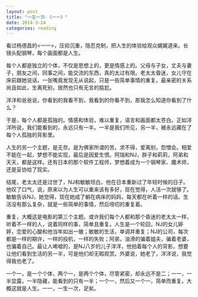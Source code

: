 ```yaml
---
layout: post
title: "一生一次-《一一》"
date: 2014-3-24
categories: reading
---
```


看过杨德昌的<一一>，压抑沉重，隐忍克制，把人生的体验给观众娓娓道来。长镜头配钢琴，每个画面都是人生。

每个人都是独立的个体，不仅是思想上的，更是情感上的。父母与子女，丈夫与妻子，朋友之间，同事之间，能交流的东西，真的太过有限。老太太昏迷，女儿守在床前跟她说话，一张嘴竟发现无从说起，只是一些简单事情的重复。最亲密的关系尚且如此，生离死别，居然也只有无言的尴尬。

洋洋和爸爸说，你看到的我看不到，我看到的你看不到，那我怎么知道你看到了什么？

于是，每个人都是孤独的。情感和体验，难以重复，语言和画面都太苍白。正如洋洋所说，我们能看到的，永远只有一半。一半是我们所见，另一半，被永远藏在了每个人孤独的背影里。

人生的另一个主题，是无奈。是为佛家所谓的苦。求不得，爱离别，怨憎会。相爱不能在一起，梦想不能实现，最后是因爱生恨。阿瑞和NJ，胖子和莉莉，阿弟和天天，都是这样。还有日本的那个软件工程师，梦想着成为一个钢琴家、魔术师，还是妥协给了现实。

结尾，老太太还是过世了，NJ和敏敏坦白，他在日本重新过了年轻时候的日子。他叹了口气，说，原来以为人生可以重来该有多好，现在觉得，人活一次就够了。敏敏告诉NJ，她觉得，现在她成了躺在病床的妈妈，每天都在听着一样的话。生活没有那么复杂，就是一些简单的事情，然后唠叨的重复着。

重复，大概这是电影的第三个主题。或许我们每个人都和那个昏迷的老太太一样，听着不一样的人，说着同样的事，简单且重复。人生是一个轮回，NJ的女儿婷婷，恋爱的心酸和他当年如出一辙；敏敏的生活，单调并重复；NJ的公司，每次都是一样的期许，一样的投机，一样的失败；阿弟，油滑的骗着姐夫，骗着老婆，也骗着自己。最让人唏嘘的，是NJ八岁的儿子洋洋，他拍着每个人的背影，想要让他们看到生活的另一半，可是他们却无暇观赏。外婆说，她老了，洋洋说，我觉得我也老了。

一个一，是一个个体，两个一，是两个个体，尽管紧密，却永远不是二；一一，一半显露，一半隐藏，能看到的只有一半；一个一，然后又一个一，简单而重复。大概这就是人生。一一，一生一次，足矣。
 